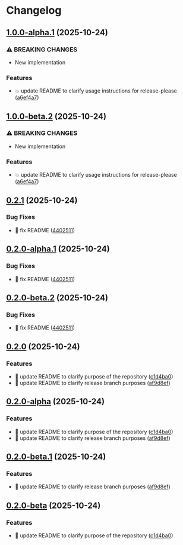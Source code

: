 # Changelog

## [1.0.0-alpha.1](https://github.com/kevinah95/poc-release-please/compare/v0.2.0-alpha.1...v1.0.0-alpha.1) (2025-10-24)


### ⚠ BREAKING CHANGES

* New implementation

### Features

* :boom: update README to clarify usage instructions for release-please ([a6ef4a7](https://github.com/kevinah95/poc-release-please/commit/a6ef4a7605e0c000f35ffcc0aaec8342069d31ae))

## [1.0.0-beta.2](https://github.com/kevinah95/poc-release-please/compare/v0.2.0-beta.2...v1.0.0-beta.2) (2025-10-24)


### ⚠ BREAKING CHANGES

* New implementation

### Features

* :boom: update README to clarify usage instructions for release-please ([a6ef4a7](https://github.com/kevinah95/poc-release-please/commit/a6ef4a7605e0c000f35ffcc0aaec8342069d31ae))

## [0.2.1](https://github.com/kevinah95/poc-release-please/compare/v0.2.0...v0.2.1) (2025-10-24)


### Bug Fixes

* :bug: fix README ([4402511](https://github.com/kevinah95/poc-release-please/commit/4402511d680a7e46183b2752ab6fe96141c17d1e))

## [0.2.0-alpha.1](https://github.com/kevinah95/poc-release-please/compare/v0.2.0-alpha...v0.2.0-alpha.1) (2025-10-24)


### Bug Fixes

* :bug: fix README ([4402511](https://github.com/kevinah95/poc-release-please/commit/4402511d680a7e46183b2752ab6fe96141c17d1e))

## [0.2.0-beta.2](https://github.com/kevinah95/poc-release-please/compare/v0.2.0-beta.1...v0.2.0-beta.2) (2025-10-24)


### Bug Fixes

* :bug: fix README ([4402511](https://github.com/kevinah95/poc-release-please/commit/4402511d680a7e46183b2752ab6fe96141c17d1e))

## [0.2.0](https://github.com/kevinah95/poc-release-please/compare/v0.1.0...v0.2.0) (2025-10-24)


### Features

* :memo: update README to clarify purpose of the repository ([c1d4ba0](https://github.com/kevinah95/poc-release-please/commit/c1d4ba0b0b0392086b0921d0e1516ad5731c4d31))
* :memo: update README to clarify release branch purposes ([af9d8ef](https://github.com/kevinah95/poc-release-please/commit/af9d8ef7eee2c9889cf065aee79eba881bd60ad3))

## [0.2.0-alpha](https://github.com/kevinah95/poc-release-please/compare/v0.1.0...v0.2.0-alpha) (2025-10-24)


### Features

* :memo: update README to clarify purpose of the repository ([c1d4ba0](https://github.com/kevinah95/poc-release-please/commit/c1d4ba0b0b0392086b0921d0e1516ad5731c4d31))
* :memo: update README to clarify release branch purposes ([af9d8ef](https://github.com/kevinah95/poc-release-please/commit/af9d8ef7eee2c9889cf065aee79eba881bd60ad3))

## [0.2.0-beta.1](https://github.com/kevinah95/poc-release-please/compare/v0.2.0-beta...v0.2.0-beta.1) (2025-10-24)


### Features

* :memo: update README to clarify release branch purposes ([af9d8ef](https://github.com/kevinah95/poc-release-please/commit/af9d8ef7eee2c9889cf065aee79eba881bd60ad3))

## [0.2.0-beta](https://github.com/kevinah95/poc-release-please/compare/v0.1.0...v0.2.0-beta) (2025-10-24)


### Features

* :memo: update README to clarify purpose of the repository ([c1d4ba0](https://github.com/kevinah95/poc-release-please/commit/c1d4ba0b0b0392086b0921d0e1516ad5731c4d31))
